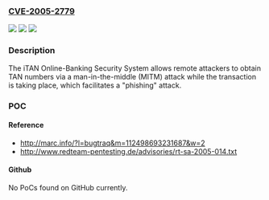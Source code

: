 ### [CVE-2005-2779](https://cve.mitre.org/cgi-bin/cvename.cgi?name=CVE-2005-2779)
![](https://img.shields.io/static/v1?label=Product&message=n%2Fa&color=blue)
![](https://img.shields.io/static/v1?label=Version&message=n%2Fa&color=blue)
![](https://img.shields.io/static/v1?label=Vulnerability&message=n%2Fa&color=brighgreen)

### Description

The iTAN Online-Banking Security System allows remote attackers to obtain TAN numbers via a man-in-the-middle (MITM) attack while the transaction is taking place, which facilitates a "phishing" attack.

### POC

#### Reference
- http://marc.info/?l=bugtraq&m=112498693231687&w=2
- http://www.redteam-pentesting.de/advisories/rt-sa-2005-014.txt

#### Github
No PoCs found on GitHub currently.

